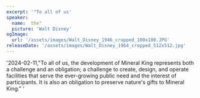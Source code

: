 ```yaml
---
excerpt: '"To all of us'
speaker:
  name:  the"
  picture: 'Walt Disney'
ogImage:
  url: '/assets/images/Walt_Disney_1946_cropped_100x100.JPG'
releaseDate: '/assets/images/Walt_Disney_1964_cropped_512x512.jpg'
---
```


'2024-02-11,"To all of us, the development of Mineral King represents both a challenge and an obligation; a challenge to create, design, and operate facilities that serve the ever-growing public need and the interest of participants. It is also an obligation to preserve nature's gifts to Mineral King."'
